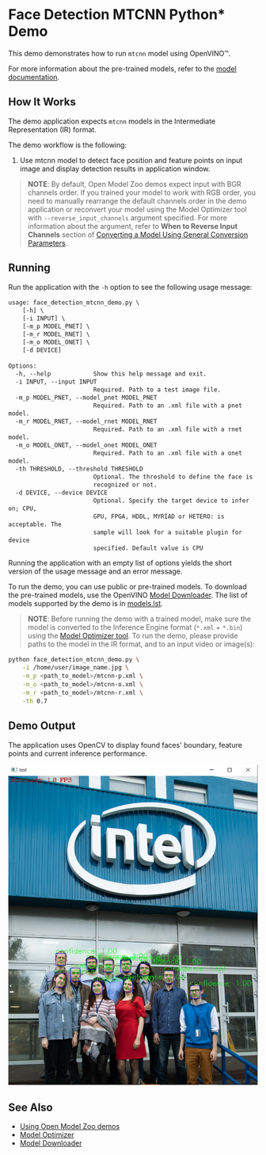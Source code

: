 # Face Detection MTCNN Python* Demo

This demo demonstrates how to run `mtcnn` model using OpenVINO&trade;.

For more information about the pre-trained models, refer to the [model documentation](../../../models/public/index.md).

## How It Works

The demo application expects `mtcnn` models in the Intermediate Representation (IR) format.

The demo workflow is the following:

1. Use mtcnn model to detect face position and feature points on input image and display detection results in application window.

> **NOTE**: By default, Open Model Zoo demos expect input with BGR channels order. If you trained your model to work with RGB order, you need to manually rearrange the default channels order in the demo application or reconvert your model using the Model Optimizer tool with `--reverse_input_channels` argument specified. For more information about the argument, refer to **When to Reverse Input Channels** section of [Converting a Model Using General Conversion Parameters](https://docs.openvinotoolkit.org/latest/_docs_MO_DG_prepare_model_convert_model_Converting_Model_General.html).

## Running

Run the application with the `-h` option to see the following usage message:

```
usage: face_detection_mtcnn_demo.py \
    [-h] \
    [-i INPUT] \
    [-m_p MODEL_PNET] \
    [-m_r MODEL_RNET] \
    [-m_o MODEL_ONET] \
    [-d DEVICE]

Options:
  -h, --help            Show this help message and exit.
  -i INPUT, --input INPUT
                        Required. Path to a test image file.
  -m_p MODEL_PNET, --model_pnet MODEL_PNET
                        Required. Path to an .xml file with a pnet model.
  -m_r MODEL_RNET, --model_rnet MODEL_RNET
                        Required. Path to an .xml file with a rnet model.
  -m_o MODEL_ONET, --model_onet MODEL_ONET
                        Required. Path to an .xml file with a onet model.
  -th THRESHOLD, --threshold THRESHOLD
                        Optional. The threshold to define the face is
                        recognized or not.
  -d DEVICE, --device DEVICE
                        Optional. Specify the target device to infer on; CPU,
                        GPU, FPGA, HDDL, MYRIAD or HETERO: is acceptable. The
                        sample will look for a suitable plugin for device
                        specified. Default value is CPU

```

Running the application with an empty list of options yields the short version of the usage message and an error message.

To run the demo, you can use public or pre-trained models. To download the pre-trained models, use the OpenVINO [Model Downloader](../../../tools/downloader/README.md). The list of models supported by the demo is in [models.lst](./models.lst).

> **NOTE**: Before running the demo with a trained model, make sure the model is converted to the Inference Engine format (`*.xml` + `*.bin`) using the [Model Optimizer tool](https://docs.openvinotoolkit.org/latest/_docs_MO_DG_Deep_Learning_Model_Optimizer_DevGuide.html).
To run the demo, please provide paths to the model in the IR format, and to an input video or image(s):
```bash
python face_detection_mtcnn_demo.py \
    -i /home/user/image_name.jpg \
    -m_p <path_to_model>/mtcnn-p.xml \
    -m_o <path_to_model>/mtcnn-o.xml \
    -m_r <path_to_model>/mtcnn-r.xml \
    -th 0.7
```

## Demo Output

The application uses OpenCV to display found faces' boundary, feature points and current inference performance.

![](./test.jpg)

## See Also
* [Using Open Model Zoo demos](../../README.md)
* [Model Optimizer](https://docs.openvinotoolkit.org/latest/_docs_MO_DG_Deep_Learning_Model_Optimizer_DevGuide.html)
* [Model Downloader](../../../tools/downloader/README.md)
